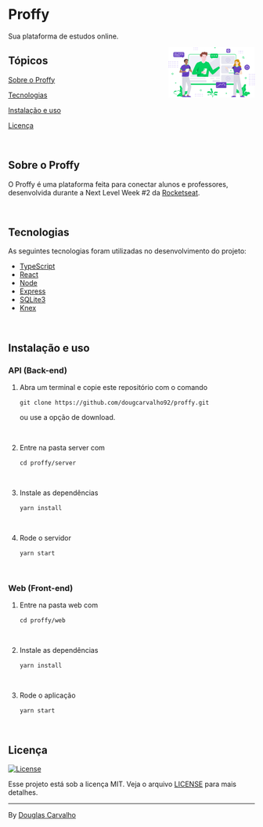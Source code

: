# Proffy

<p>Sua plataforma de estudos online.</p>


<img align="right" src="web/src/assets/images/landing.svg?raw=true" width="35%" alt="Proffy">

## Tópicos 

[Sobre o Proffy](#sobre-o-proffy)

[Tecnologias](#tecnologias)

[Instalação e uso](#instalação-e-uso)

[Licença](#licença)

<br>

## Sobre o Proffy

O Proffy é uma plataforma feita para conectar alunos e professores, desenvolvida durante a Next Level Week #2 da [Rocketseat](https://rocketseat.com.br/).

<br>

## Tecnologias

As seguintes tecnologias foram utilizadas no desenvolvimento do projeto:

- [TypeScript](https://www.typescriptlang.org/)
- [React](https://reactjs.org/)
- [Node](https://nodejs.org/en/)
- [Express](https://expressjs.com/)
- [SQLite3](https://www.sqlite.org/index.html)
- [Knex](http://knexjs.org/)

<br>

## Instalação e uso

### API (Back-end)

1) Abra um terminal e copie este repositório com o comando
    ```
    git clone https://github.com/dougcarvalho92/proffy.git
    ```
    ou use a opção de download.

<br>

2) Entre na pasta server com 
    ```
    cd proffy/server
    ```

<br>

3) Instale as dependências
    ```
    yarn install
    ```

<br>

4) Rode o servidor
    ```
    yarn start
    ```

<br>

### Web (Front-end)

1) Entre na pasta web com 
    ```
    cd proffy/web
    ```

<br>

2) Instale as dependências
    ```
    yarn install
    ```

<br>

3) Rode o aplicação
    ```
    yarn start
    ```

<br>

## Licença
<a href="https://opensource.org/licenses/MIT">
    <img alt="License" src="https://img.shields.io/badge/license-MIT-04D361?style=flat-square">
</a>

<br>

Esse projeto está sob a licença MIT. Veja o arquivo [LICENSE](/LICENSE) para mais detalhes.

---

By [Douglas Carvalho](https://github.com/dougcarvalho92/)

